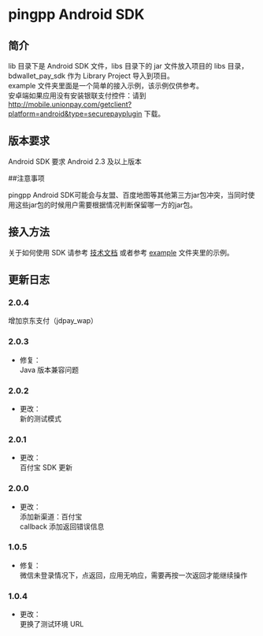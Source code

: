 pingpp Android SDK
============

## 简介
lib 目录下是 Android SDK 文件，libs 目录下的 jar 文件放入项目的 libs 目录，bdwallet_pay_sdk 作为 Library Project 导入到项目。<br>
example 文件夹里面是一个简单的接入示例，该示例仅供参考。<br>
安卓端如果应用没有安装银联支付控件：请到 http://mobile.unionpay.com/getclient?platform=android&type=securepayplugin 下载。

## 版本要求
Android SDK 要求 Android 2.3 及以上版本

##注意事项

pingpp Android SDK可能会与友盟、百度地图等其他第三方jar包冲突，当同时使用这些jar包的时候用户需要根据情况判断保留哪一方的jar包。

## 接入方法
关于如何使用 SDK 请参考 [技术文档](https://pingxx.com/document) 或者参考 [example](https://github.com/PingPlusPlus/pingpp-android/tree/master/example) 文件夹里的示例。

## 更新日志

### 2.0.4
增加京东支付（jdpay_wap）
### 2.0.3
* 修复：<br>
Java 版本兼容问题

### 2.0.2
* 更改：<br>
新的测试模式

### 2.0.1
* 更改：<br>
百付宝 SDK 更新

### 2.0.0
* 更改：<br>
添加新渠道：百付宝<br>
callback 添加返回错误信息

### 1.0.5
* 修复：<br>
微信未登录情况下，点返回，应用无响应，需要再按一次返回才能继续操作

### 1.0.4
* 更改：<br>
更换了测试环境 URL
